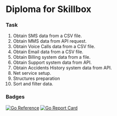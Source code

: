 # Diploma for Skillbox 
### Task
1. Obtain SMS data from a CSV file.
2. Obtain MMS data from API request.
3. Obtain Voice Calls data from a CSV file.
4. Obtain Email data from a CSV file.
5. Obtain Billing system data from a file.
6. Obtain Support system data from API.
7. Obtain Accidents History system data from API.
8. Net service setup.
9. Structures preparation
10. Sort and filter data.

### Badges
[![Go Reference](https://pkg.go.dev/badge/github.com/da070116/go-diploma.svg)](https://pkg.go.dev/github.com/da070116/go-diploma)
[![Go Report Card](https://goreportcard.com/badge/github.com/da070116/go-diploma)](https://goreportcard.com/report/github.com/da070116/go-diploma)